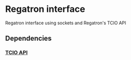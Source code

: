 # Regatron interface
Regatron interface using sockets and Regatron's TCIO API

## Dependencies

### [TCIO API](https://www.regatron.com/service/download/programming-interfaces/tcio-api.zip)
